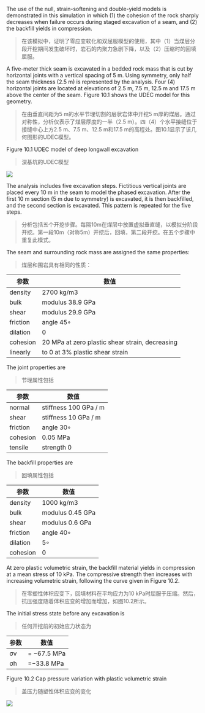 The use of the null, strain-softening and double-yield models is demonstrated in this simulation in which (1) the cohesion of the rock sharply decreases when failure occurs during staged excavation of a seam, and (2) the backfill yields in compression.
>在该模拟中，证明了零应变软化和双屈服模型的使用，其中（1）当煤层分段开挖期间发生破坏时，岩石的内聚力急剧下降，以及（2）压缩时的回填屈服。

A five-meter thick seam is excavated in a bedded rock mass that is cut by horizontal joints with a vertical spacing of 5 m. Using symmetry, only half the seam thickness (2.5 m) is represented by the analysis. Four (4) horizontal joints are located at elevations of 2.5 m, 7.5 m, 12.5 m and 17.5 m above the center of the seam. Figure 10.1 shows the UDEC model for this geometry.
>在由垂直间距为5 m的水平节理切割的层状岩体中开挖5 m厚的煤层。通过对称性，分析仅表示了煤层厚度的一半（2.5 m）。四（4）个水平接缝位于接缝中心上方2.5 m、7.5 m、12.5 m和17.5 m的高程处。图10.1显示了该几何图形的UDEC模型。

Figure 10.1 UDEC model of deep longwall excavation
>深基坑的UDEC模型

![](https://obsidianxjb.oss-cn-hangzhou.aliyuncs.com/obsidian/202210150929581.png)

The analysis includes five excavation steps. Fictitious vertical joints are placed every 10 m in the seam to model the phased excavation. After the first 10 m section (5 m due to symmetry) is excavated, it is then backfilled, and the second section is excavated. This pattern is repeated for the five steps.
>分析包括五个开挖步骤。每隔10m在煤层中放置虚拟垂直缝，以模拟分阶段开挖。第一段10m（对称5m）开挖后，回填，第二段开挖。在五个步骤中重复此模式。

The seam and surrounding rock mass are assigned the same properties:
>煤层和围岩具有相同的性质：

| 参数        | 数值                                               |
|-----------|--------------------------------------------------|
| density   | 2700 kg/m3                                       |
| bulk      | modulus 38.9 GPa                                 |
| shear     | modulus 29.9 GPa                                 |
| friction  |  angle 45◦                                       |
| dilation  | 0                                                |
| cohesion  |  20 MPa at zero plastic shear strain, decreasing |
| linearly  | to 0 at 3% plastic shear strain                  |
The joint properties are
>节理属性包括

| 参数     | 数值                  |
| -------- | --------------------- |
| normal   | stiffness 100 GPa / m |
| shear    | stiffness 10 GPa / m  |
| friction | angle 30◦             |
| cohesion | 0.05 MPa              |
| tensile  | strength 0            |
The backfill properties are
>回填属性包括

| 参数     | 数值             |
| -------- | ---------------- |
| density  | 1000 kg/m3       |
| bulk     | modulus 0.45 GPa |
| shear    | modulus 0.6 GPa  |
| friction | angle 40◦        |
| dilation | 5◦               |
| cohesion | 0                |
 At zero plastic volumetric strain, the backfill material yields in compression at a mean stress of 10 kPa. The compressive strength then increases with increasing volumetric strain, following the curve given in Figure 10.2.
 >在零塑性体积应变下，回填材料在平均应力为10 kPa时屈服于压缩。然后，抗压强度随着体积应变的增加而增加，如图10.2所示。

The initial stress state before any excavation is
>任何开挖前的初始应力状态为

| 参数  | 数值           |
|-----|--------------|
| σv  |  = −67.5 MPa |
| σh  | =−33.8 MPa |
Figure 10.2 Cap pressure variation with plastic volumetric strain
>盖压力随塑性体积应变的变化

![](https://obsidianxjb.oss-cn-hangzhou.aliyuncs.com/obsidian/202210150936931.png)


